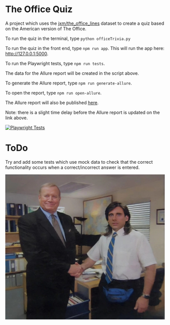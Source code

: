 # The Office Quiz

A project which uses the [jxm/the_office_lines](https://huggingface.co/datasets/jxm/the_office_lines/blob/main/README.md) dataset to create a quiz based on the American version of The Office.

To run the quiz in the terminal, type `python officeTrivia.py`

To run the quiz in the front end, type `npm run app`. This will run the app here: http://127.0.0.1:5000.

To run the Playwright tests, type `npm run tests`.

The data for the Allure report will be created in the script above.

To generate the Allure report, type `npm run generate-allure`.

To open the report, type `npm run open-allure`.

The Allure report will also be published [here](https://tomgilbert84.github.io/TheOfficeQuiz/). 

Note: there is a slight time delay before the Allure report is updated on the link above.

[![Playwright Tests](https://github.com/TomGilbert84/TheOfficeQuiz/actions/workflows/playwright.yml/badge.svg)](https://tomgilbert84.github.io/TheOfficeQuiz/)

# ToDo 

Try and add some tests which use mock data to check that the correct functionality occurs when a correct/incorrect answer is entered.

![The Office!](/the-office-handshake.jpg "Michael handshake")
